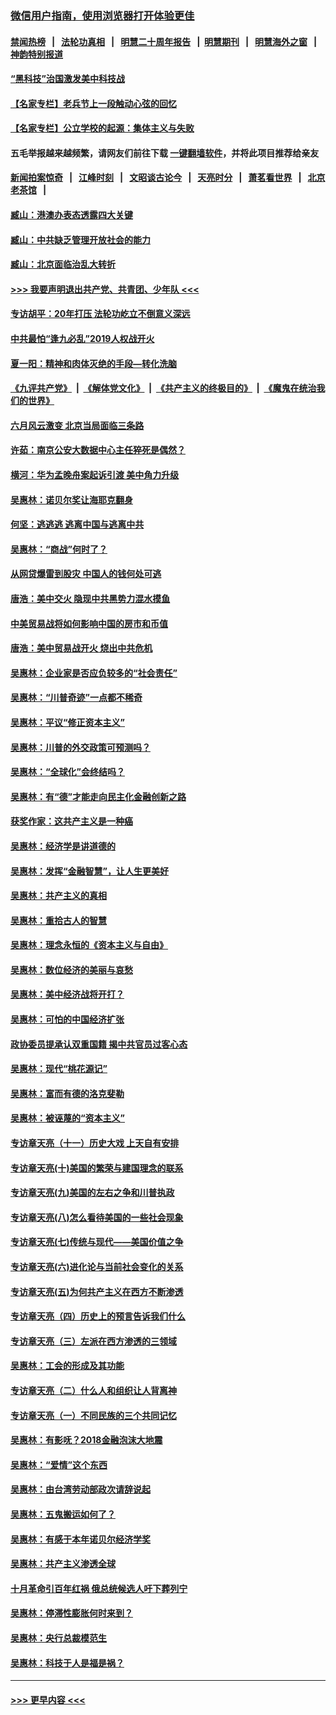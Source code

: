 ### [微信用户指南，使用浏览器打开体验更佳](https://github.com/gfw-breaker/banned-news1/blob/master/indexes/wechat-guide.md?t=0)
#### [禁闻热榜](热点新闻.md?t=0)  &nbsp;&nbsp;|&nbsp;&nbsp; [法轮功真相](https://github.com/gfw-breaker/truth/blob/master/README.md?t=0) &nbsp;&nbsp;|&nbsp;&nbsp; [明慧二十周年报告](https://github.com/gfw-breaker/mh-reports/blob/master/README.md?t=0) &nbsp;&nbsp;|&nbsp;&nbsp;[明慧期刊](https://github.com/gfw-breaker/mh-qikan) &nbsp;&nbsp;|&nbsp;&nbsp; [明慧海外之窗](https://github.com/gfw-breaker/mh-news/blob/master/README.md?t=0) &nbsp;&nbsp;|&nbsp;&nbsp; [神韵特别报道](https://github.com/gfw-breaker/mh-news/blob/master/shenyun.md?t=0)
#### [“黑科技”治国激发美中科技战](../pages/nsc423/n11638056.md?t=02060344) 
#### [【名家专栏】老兵节上一段触动心弦的回忆](../pages/nsc423/n11646016.md?t=02060344) 
#### [【名家专栏】公立学校的起源：集体主义与失败](../pages/nsc423/n11601833.md?t=02060344) 
#### 五毛举报越来越频繁，请网友们前往下载 [一键翻墙软件](https://github.com/gfw-breaker/ssr-accounts)，并将此项目推荐给亲友
#### [新闻拍案惊奇](https://github.com/gfw-breaker/banned-news1/blob/master/pages/link4.md) &nbsp;&nbsp;|&nbsp;&nbsp; [江峰时刻](https://github.com/gfw-breaker/banned-news1/blob/master/pages/link4.md) &nbsp;&nbsp;|&nbsp;&nbsp; [文昭谈古论今](https://github.com/gfw-breaker/banned-news1/blob/master/pages/link4.md) &nbsp;&nbsp;|&nbsp;&nbsp; [天亮时分](https://github.com/gfw-breaker/banned-news1/blob/master/pages/link4.md) &nbsp;&nbsp;|&nbsp;&nbsp; [萧茗看世界](https://github.com/gfw-breaker/banned-news1/blob/master/pages/link4.md) &nbsp;&nbsp;|&nbsp;&nbsp; [北京老茶馆](https://github.com/gfw-breaker/banned-news1/blob/master/pages/link4.md) &nbsp;&nbsp;|&nbsp;&nbsp; 
#### [臧山：港澳办表态透露四大关键](../pages/nsc423/n11421628.md?t=02060344) 
#### [臧山：中共缺乏管理开放社会的能力](../pages/nsc423/n11407457.md?t=02060344) 
#### [臧山：北京面临治乱大转折](../pages/nsc423/n11406895.md?t=02060344) 
#### [>>> 我要声明退出共产党、共青团、少年队 <<<](https://github.com/begood0513/goodnews/blob/master/quit/letter.md) 
#### [专访胡平：20年打压 法轮功屹立不倒意义深远](../pages/nsc423/n11398800.md?t=02060344) 
#### [中共最怕“逢九必乱”2019人权战开火](../pages/nsc423/n11385248.md?t=02060344) 
#### [夏一阳：精神和肉体灭绝的手段—转化洗脑](../pages/nsc423/n11368250.md?t=02060344) 
#### [《九评共产党》](https://github.com/begood0513/9ping.md/blob/master/README.md) &nbsp;|&nbsp; [《解体党文化》](../../../../jtdwh.md/blob/master/README.md)  &nbsp;|&nbsp; [《共产主义的终极目的》](../../../../gczydzjmd.md/blob/master/README.md) &nbsp;|&nbsp; [《魔鬼在统治我们的世界》](../../../../mgztzwmdsj.md/blob/master/README.md) 
#### [六月风云激变 北京当局面临三条路](../pages/nsc423/n11313668.md?t=02060344) 
#### [许茹：南京公安大数据中心主任猝死是偶然？](../pages/nsc423/n11064744.md?t=02060344) 
#### [横河：华为孟晚舟案起诉引渡 美中角力升级](../pages/nsc423/n11027230.md?t=02060344) 
#### [吴惠林：诺贝尔奖让海耶克翻身](../pages/nsc423/n10890049.md?t=02060344) 
#### [何坚：逃逃逃 逃离中国与逃离中共](../pages/nsc423/n10592891.md?t=02060344) 
#### [吴惠林：“商战”何时了？](../pages/nsc423/n10573558.md?t=02060344) 
#### [从网贷爆雷到股灾 中国人的钱何处可逃](../pages/nsc423/n10572800.md?t=02060344) 
#### [唐浩：美中交火 隐现中共黑势力混水摸鱼](../pages/nsc423/n10544040.md?t=02060344) 
#### [中美贸易战将如何影响中国的房市和币值](../pages/nsc423/n10543697.md?t=02060344) 
#### [唐浩：美中贸易战开火 烧出中共危机](../pages/nsc423/n10540126.md?t=02060344) 
#### [吴惠林：企业家是否应负较多的“社会责任”](../pages/nsc423/n10535022.md?t=02060344) 
#### [吴惠林：“川普奇迹”一点都不稀奇](../pages/nsc423/n10512808.md?t=02060344) 
#### [吴惠林：平议“修正资本主义”](../pages/nsc423/n10495724.md?t=02060344) 
#### [吴惠林：川普的外交政策可预测吗？](../pages/nsc423/n10462387.md?t=02060344) 
#### [吴惠林：“全球化”会终结吗？](../pages/nsc423/n10452838.md?t=02060344) 
#### [吴惠林：有“德”才能走向民主化金融创新之路](../pages/nsc423/n10432292.md?t=02060344) 
#### [获奖作家：这共产主义是一种癌](../pages/nsc423/n10431541.md?t=02060344) 
#### [吴惠林：经济学是讲道德的](../pages/nsc423/n10398014.md?t=02060344) 
#### [吴惠林：发挥“金融智慧”，让人生更美好](../pages/nsc423/n10375019.md?t=02060344) 
#### [吴惠林：共产主义的真相](../pages/nsc423/n10351394.md?t=02060344) 
#### [吴惠林：重拾古人的智慧](../pages/nsc423/n10337691.md?t=02060344) 
#### [吴惠林：理念永恒的《资本主义与自由》](../pages/nsc423/n10316274.md?t=02060344) 
#### [吴惠林：数位经济的美丽与哀愁](../pages/nsc423/n10292946.md?t=02060344) 
#### [吴惠林：美中经济战将开打？](../pages/nsc423/n10258825.md?t=02060344) 
#### [吴惠林：可怕的中国经济扩张](../pages/nsc423/n10219147.md?t=02060344) 
#### [政协委员提承认双重国籍 揭中共官员过客心态](../pages/nsc423/n10208809.md?t=02060344) 
#### [吴惠林：现代“桃花源记”](../pages/nsc423/n10185234.md?t=02060344) 
#### [吴惠林：富而有德的洛克斐勒](../pages/nsc423/n10142264.md?t=02060344) 
#### [吴惠林：被诬蔑的“资本主义”](../pages/nsc423/n10124816.md?t=02060344) 
#### [专访章天亮（十一）历史大戏 上天自有安排](../pages/nsc423/n10094905.md?t=02060344) 
#### [专访章天亮(十)美国的繁荣与建国理念的联系](../pages/nsc423/n10094899.md?t=02060344) 
#### [专访章天亮(九)美国的左右之争和川普执政](../pages/nsc423/n10094889.md?t=02060344) 
#### [专访章天亮(八)怎么看待美国的一些社会现象](../pages/nsc423/n10094857.md?t=02060344) 
#### [专访章天亮(七)传统与现代——美国价值之争](../pages/nsc423/n10093140.md?t=02060344) 
#### [专访章天亮(六)进化论与当前社会变化的关系](../pages/nsc423/n10092036.md?t=02060344) 
#### [专访章天亮(五)为何共产主义在西方不断渗透](../pages/nsc423/n10083620.md?t=02060344) 
#### [专访章天亮（四）历史上的预言告诉我们什么](../pages/nsc423/n10083606.md?t=02060344) 
#### [专访章天亮（三）左派在西方渗透的三领域](../pages/nsc423/n10081115.md?t=02060344) 
#### [吴惠林：工会的形成及其功能](../pages/nsc423/n10080633.md?t=02060344) 
#### [专访章天亮（二）什么人和组织让人背离神](../pages/nsc423/n10076637.md?t=02060344) 
#### [专访章天亮（一）不同民族的三个共同记忆](../pages/nsc423/n10074188.md?t=02060344) 
#### [吴惠林：有影呒？2018金融泡沫大地震](../pages/nsc423/n10040534.md?t=02060344) 
#### [吴惠林：“爱情”这个东西](../pages/nsc423/n10019423.md?t=02060344) 
#### [吴惠林：由台湾劳动部政次请辞说起](../pages/nsc423/n9979679.md?t=02060344) 
#### [吴惠林：五鬼搬运如何了？](../pages/nsc423/n9925338.md?t=02060344) 
#### [吴惠林：有感于本年诺贝尔经济学奖](../pages/nsc423/n9871883.md?t=02060344) 
#### [吴惠林：共产主义渗透全球](../pages/nsc423/n9812748.md?t=02060344) 
#### [十月革命引百年红祸 俄总统候选人吁下葬列宁](../pages/nsc423/n9810182.md?t=02060344) 
#### [吴惠林：停滞性膨胀何时来到？](../pages/nsc423/n9764136.md?t=02060344) 
#### [吴惠林：央行总裁模范生](../pages/nsc423/n9728134.md?t=02060344) 
#### [吴惠林：科技于人是福是祸？](../pages/nsc423/n9672982.md?t=02060344) 

----
#### [ >>> 更早内容 <<< ](../indexes/nsc423-earlier.md)
